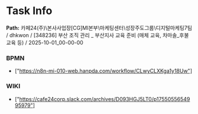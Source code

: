 # Task Info

**Path:** 카페24(주)\본사사업장\[CG]MI본부\마케팅센터\성장주도그룹\디지털마케팅7팀 / dhkwon / [348236] 부산 조직 관리 _ 부산지사 교육 준비 (매체 교육, 차마솔_후불 교육 등) / 2025-10-01_00-00-00

### BPMN
- ["https://n8n-mi-010-web.hanpda.com/workflow/CLwyCLXKga1y18Uw"]

### WIKI
- ["https://cafe24corp.slack.com/archives/D093HGJ5LT0/p1755055654995979"]

